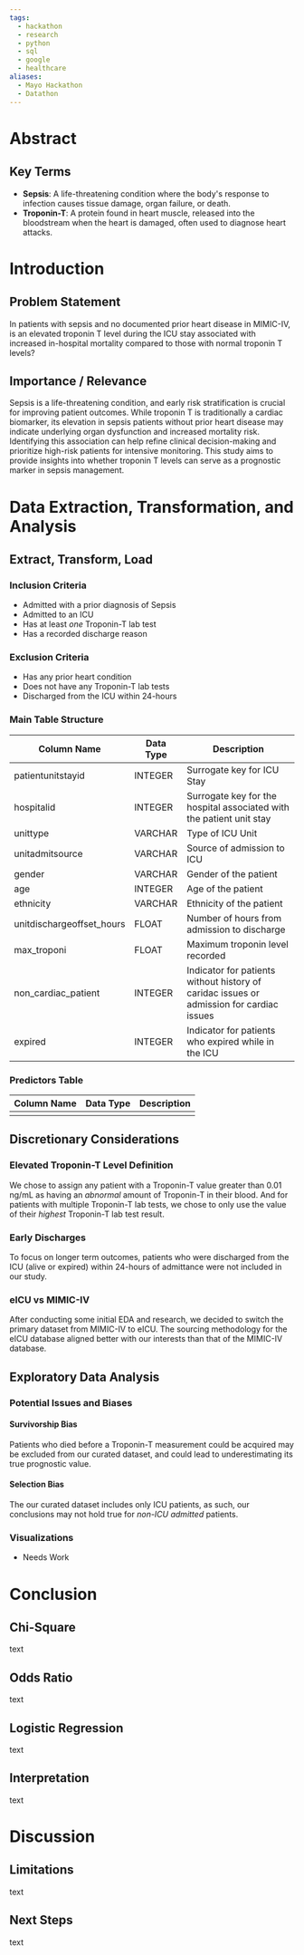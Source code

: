 ```yaml
---
tags:
  - hackathon
  - research
  - python
  - sql
  - google
  - healthcare
aliases:
  - Mayo Hackathon
  - Datathon
---
```


# Abstract

## Key Terms

- **Sepsis**: A life-threatening condition where the body's response to infection causes tissue damage, organ failure, or death.
- **Troponin-T**: A protein found in heart muscle, released into the bloodstream when the heart is damaged, often used to diagnose heart attacks.

# Introduction

## Problem Statement

In patients with sepsis and no documented prior heart disease in MIMIC-IV, is an elevated troponin T level during the ICU stay associated with increased in-hospital mortality compared to those with normal troponin T levels?

## Importance / Relevance

Sepsis is a life-threatening condition, and early risk stratification is crucial for improving patient outcomes. While troponin T is traditionally a cardiac biomarker, its elevation in sepsis patients without prior heart disease may indicate underlying organ dysfunction and increased mortality risk. Identifying this association can help refine clinical decision-making and prioritize high-risk patients for intensive monitoring. This study aims to provide insights into whether troponin T levels can serve as a prognostic marker in sepsis management.

# Data Extraction, Transformation, and Analysis

## Extract, Transform, Load

### Inclusion Criteria

- Admitted with a prior diagnosis of Sepsis
- Admitted to an ICU
- Has at least *one* Troponin-T lab test
- Has a recorded discharge reason

### Exclusion Criteria

- Has any prior heart condition
- Does not have any Troponin-T lab tests
- Discharged from the ICU within 24-hours

### Main Table Structure

| Column Name               | Data Type | Description                                                                              |
| ------------------------- | --------- | ---------------------------------------------------------------------------------------- |
| patientunitstayid         | INTEGER   | Surrogate key for ICU Stay                                                               |
| hospitalid                | INTEGER   | Surrogate key for the hospital associated with the patient unit stay                     |
| unittype                  | VARCHAR   | Type of ICU Unit                                                                         |
| unitadmitsource           | VARCHAR   | Source of admission to ICU                                                               |
| gender                    | VARCHAR   | Gender of the patient                                                                    |
| age                       | INTEGER   | Age of the patient                                                                       |
| ethnicity                 | VARCHAR   | Ethnicity of the patient                                                                 |
| unitdischargeoffset_hours | FLOAT     | Number of hours from admission to discharge                                              |
| max_troponi               | FLOAT     | Maximum troponin level recorded                                                          |
| non_cardiac_patient       | INTEGER   | Indicator for patients without history of caridac issues or admission for cardiac issues |
| expired                   | INTEGER   | Indicator for patients who expired while in the ICU                                      |

### Predictors Table

| Column Name | Data Type | Description |
| ----------- | --------- | ----------- |
|             |           |             |

## Discretionary Considerations

### Elevated Troponin-T Level Definition

We chose to assign any patient with a Troponin-T value greater than 0.01 ng/mL as having an *abnormal* amount of Troponin-T in their blood. And for patients with multiple Troponin-T lab tests, we chose to only use the value of their *highest* Troponin-T lab test result.

### Early Discharges

To focus on longer term outcomes, patients who were discharged from the ICU (alive or expired) within 24-hours of admittance were not included in our study.

### eICU vs MIMIC-IV

After conducting some initial EDA and research, we decided to switch the primary dataset from MIMIC-IV to eICU. The sourcing methodology for the eICU database aligned better with our interests than that of the MIMIC-IV database.

## Exploratory Data Analysis

### Potential Issues and Biases

#### Survivorship Bias

Patients who died before a Troponin-T measurement could be acquired may be excluded from our curated dataset, and could lead to underestimating its true prognostic value.

#### Selection Bias

The our curated dataset includes only ICU patients, as such, our conclusions may not hold true for *non-ICU admitted* patients.

### Visualizations

- Needs Work

# Conclusion

## Chi-Square

text

## Odds Ratio

text

## Logistic Regression

text

## Interpretation

text

# Discussion

## Limitations

text

## Next Steps

text
